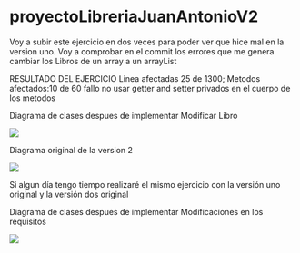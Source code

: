 # proyectoLibreriaJuanAntonioV2
Voy a subir este ejercicio en dos veces para poder ver que hice mal en la version uno. Voy a comprobar en el commit los errores que me genera cambiar los Libros de un array a un arrayList

RESULTADO DEL EJERCICIO
Linea afectadas 25 de 1300;
Metodos afectados:10 de 60 fallo no usar getter and setter privados en el cuerpo de los metodos

Diagrama de clases despues de implementar Modificar Libro 

<img src="https://i.gyazo.com/749e39a3922d61d7e6c7ab6c41a92d80.png" style="max-width:100%;">


Diagrama original de la version 2

<img src="https://i.gyazo.com/203c7be7ad1f6b4aa469c37773cb6a85.png" style="max-width:100%;">

Si algun día tengo tiempo realizaré el mismo ejercicio con la versión uno original y la versión dos original

Diagrama de clases despues de implementar Modificaciones en los requisitos 

<img src="https://i.gyazo.com/827150f88e6d5151777c6d2957ea0a4e.png" style="max-width:100%;">
